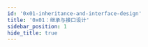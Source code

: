 ```yaml
---
id: '0x01-inheritance-and-interface-design'
title: '0x01：继承与接口设计'
sidebar_position: 1
hide_title: true
---
```

